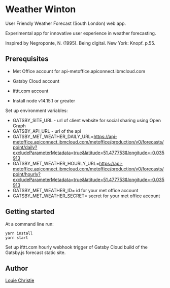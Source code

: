 # Weather Winton

User Friendly Weather Forecast (South London) web app.

Experimental app for innovative user experience in weather forecasting.

Inspired by Negroponte, N. (1995). Being digital. New York: Knopf. p.55.

## Prerequisites

- Met Office account for api-metoffice.apiconnect.ibmcloud.com

- Gatsby Cloud account

- ifttt.com account

- Install node v14.15.1 or greater

Set up environment variables:

- GATSBY_SITE_URL - url of client website for social sharing using Open Graph
- GATSBY_API_URL - url of the api
- GATSBY_MET_WEATHER_DAILY_URL=https://api-metoffice.apiconnect.ibmcloud.com/metoffice/production/v0/forecasts/point/daily?excludeParameterMetadata=true&latitude=51.477753&longitude=-0.035913
 - GATSBY_MET_WEATHER_HOURLY_URL=https://api-metoffice.apiconnect.ibmcloud.com/metoffice/production/v0/forecasts/point/hourly?excludeParameterMetadata=true&latitude=51.477753&longitude=-0.035913
 - GATSBY_MET_WEATHER_ID= id for your met office account 
 - GATSBY_MET_WEATHER_SECRET= secret for your met office account 


## Getting started

At a command line run:

```console
yarn install
yarn start
```

Set up ifttt.com hourly webhook trigger of Gatsby Cloud build of the Gatsby.js forecast static site.

## Author

[Louie Christie](https://www.louiechristie.com)
